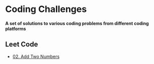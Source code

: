 # Coding Challenges

#### A set of solutions to various coding problems from different coding platforms

## Leet Code
- [02. Add Two Numbers](LeetCode/02-Add%20Two%20Numbers/README.md)